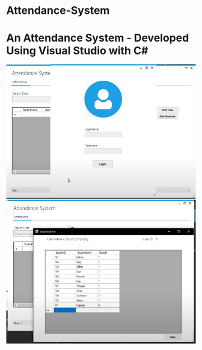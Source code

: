 # Attendance-System

<h1> An Attendance System - Developed Using Visual Studio with C# </h1>
<img src="screenshot.png" >
<img src="screenshot1.png" >
